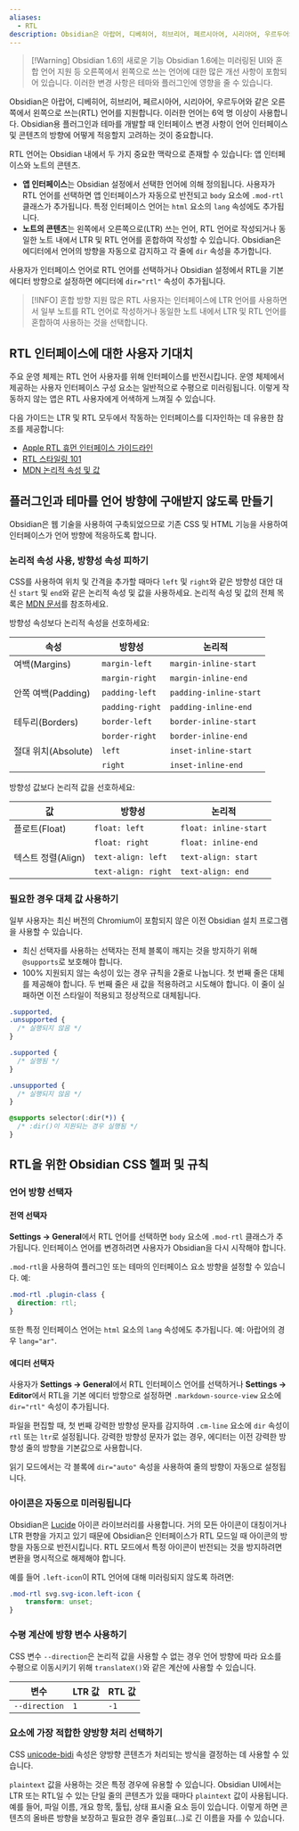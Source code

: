 ```yaml
---
aliases:
  - RTL
description: Obsidian은 아랍어, 디베히어, 히브리어, 페르시아어, 시리아어, 우르두어와 같은 오른쪽에서 왼쪽으로 쓰는(RTL) 언어를 지원합니다. 이러한 언어는 6억 명 이상이 사용합니다. Obsidian용 플러그인과 테마를 개발할 때 인터페이스 변경 사항이 언어 인터페이스 및 콘텐츠의 방향에 어떻게 적응할지 고려하는 것이 중요합니다.
---
```


> [!Warning] Obsidian 1.6의 새로운 기능
> Obsidian 1.6에는 미러링된 UI와 혼합 언어 지원 등 오른쪽에서 왼쪽으로 쓰는 언어에 대한 많은 개선 사항이 포함되어 있습니다. 이러한 변경 사항은 테마와 플러그인에 영향을 줄 수 있습니다.

Obsidian은 아랍어, 디베히어, 히브리어, 페르시아어, 시리아어, 우르두어와 같은 오른쪽에서 왼쪽으로 쓰는(RTL) 언어를 지원합니다. 이러한 언어는 6억 명 이상이 사용합니다. Obsidian용 플러그인과 테마를 개발할 때 인터페이스 변경 사항이 언어 인터페이스 및 콘텐츠의 방향에 어떻게 적응할지 고려하는 것이 중요합니다.

RTL 언어는 Obsidian 내에서 두 가지 중요한 맥락으로 존재할 수 있습니다: 앱 인터페이스와 노트의 콘텐츠.

- **앱 인터페이스**는 Obsidian 설정에서 선택한 언어에 의해 정의됩니다. 사용자가 RTL 언어를 선택하면 앱 인터페이스가 자동으로 반전되고 `body` 요소에 `.mod-rtl` 클래스가 추가됩니다. 특정 인터페이스 언어는 `html` 요소의 `lang` 속성에도 추가됩니다.
- **노트의 콘텐츠**는 왼쪽에서 오른쪽으로(LTR) 쓰는 언어, RTL 언어로 작성되거나 동일한 노트 내에서 LTR 및 RTL 언어를 혼합하여 작성할 수 있습니다. Obsidian은 에디터에서 언어의 방향을 자동으로 감지하고 각 줄에 `dir` 속성을 추가합니다.

사용자가 인터페이스 언어로 RTL 언어를 선택하거나 Obsidian 설정에서 RTL을 기본 에디터 방향으로 설정하면 에디터에 `dir="rtl"` 속성이 추가됩니다.

> [!INFO] 혼합 방향 지원
> 많은 RTL 사용자는 인터페이스에 LTR 언어를 사용하면서 일부 노트를 RTL 언어로 작성하거나 동일한 노트 내에서 LTR 및 RTL 언어를 혼합하여 사용하는 것을 선택합니다.

## RTL 인터페이스에 대한 사용자 기대치

주요 운영 체제는 RTL 언어 사용자를 위해 인터페이스를 반전시킵니다. 운영 체제에서 제공하는 사용자 인터페이스 구성 요소는 일반적으로 수평으로 미러링됩니다. 이렇게 작동하지 않는 앱은 RTL 사용자에게 어색하게 느껴질 수 있습니다.

다음 가이드는 LTR 및 RTL 모두에서 작동하는 인터페이스를 디자인하는 데 유용한 참조를 제공합니다:

- [Apple RTL 휴먼 인터페이스 가이드라인](https://developer.apple.com/design/human-interface-guidelines/right-to-left)
- [RTL 스타일링 101](https://rtlstyling.com/)
- [MDN 논리적 속성 및 값](https://developer.mozilla.org/en-US/docs/Web/CSS/CSS_logical_properties_and_values)

## 플러그인과 테마를 언어 방향에 구애받지 않도록 만들기

Obsidian은 웹 기술을 사용하여 구축되었으므로 기존 CSS 및 HTML 기능을 사용하여 인터페이스가 언어 방향에 적응하도록 합니다.

### 논리적 속성 사용, 방향성 속성 피하기

CSS를 사용하여 위치 및 간격을 추가할 때마다 `left` 및 `right`와 같은 방향성 대안 대신 `start` 및 `end`와 같은 논리적 속성 및 값을 사용하세요. 논리적 속성 및 값의 전체 목록은 [MDN 문서](https://developer.mozilla.org/en-US/docs/Web/CSS/CSS_logical_properties_and_values)를 참조하세요.

방향성 속성보다 논리적 속성을 선호하세요:

| 속성                 | 방향성          | 논리적                 |
| -------------------- | --------------- | ---------------------- |
| 여백(Margins)        | `margin-left`   | `margin-inline-start`  |
|                      | `margin-right`  | `margin-inline-end`    |
| 안쪽 여백(Padding)   | `padding-left`  | `padding-inline-start` |
|                      | `padding-right` | `padding-inline-end`   |
| 테두리(Borders)      | `border-left`   | `border-inline-start`  |
|                      | `border-right`  | `border-inline-end`    |
| 절대 위치(Absolute)  | `left`          | `inset-inline-start`   |
|                      | `right`         | `inset-inline-end`     |

방향성 값보다 논리적 값을 선호하세요:

| 값                   | 방향성              | 논리적                |
| -------------------- | ------------------- | --------------------- |
| 플로트(Float)        | `float: left`       | `float: inline-start` |
|                      | `float: right`      | `float: inline-end`   |
| 텍스트 정렬(Align)   | `text-align: left`  | `text-align: start`   |
|                      | `text-align: right` | `text-align: end`     |

### 필요한 경우 대체 값 사용하기

일부 사용자는 최신 버전의 Chromium이 포함되지 않은 이전 Obsidian 설치 프로그램을 사용할 수 있습니다.

- 최신 선택자를 사용하는 선택자는 전체 블록이 깨지는 것을 방지하기 위해 `@supports`로 보호해야 합니다.
- 100% 지원되지 않는 속성이 있는 경우 규칙을 2줄로 나눕니다. 첫 번째 줄은 대체를 제공해야 합니다. 두 번째 줄은 새 값을 적용하려고 시도해야 합니다. 이 줄이 실패하면 이전 스타일이 적용되고 정상적으로 대체됩니다.

```css
.supported,
.unsupported {
  /* 실행되지 않음 */
}

.supported {
  /* 실행됨 */
}

.unsupported {
  /* 실행되지 않음 */
}

@supports selector(:dir(*)) {
  /* :dir()이 지원되는 경우 실행됨 */
}
```

## RTL을 위한 Obsidian CSS 헬퍼 및 규칙

### 언어 방향 선택자

#### 전역 선택자

**Settings → General**에서 RTL 언어를 선택하면 `body` 요소에 `.mod-rtl` 클래스가 추가됩니다. 인터페이스 언어를 변경하려면 사용자가 Obsidian을 다시 시작해야 합니다.

`.mod-rtl`을 사용하여 플러그인 또는 테마의 인터페이스 요소 방향을 설정할 수 있습니다. 예:

```css
.mod-rtl .plugin-class {
  direction: rtl;
}
```

또한 특정 인터페이스 언어는 `html` 요소의 `lang` 속성에도 추가됩니다. 예: 아랍어의 경우 `lang="ar"`.

#### 에디터 선택자

사용자가 **Settings → General**에서 RTL 인터페이스 언어를 선택하거나 **Settings → Editor**에서 RTL을 기본 에디터 방향으로 설정하면 `.markdown-source-view` 요소에 `dir="rtl"` 속성이 추가됩니다.

파일을 편집할 때, 첫 번째 강력한 방향성 문자를 감지하여 `.cm-line` 요소에 `dir` 속성이 `rtl` 또는 `ltr`로 설정됩니다. 강력한 방향성 문자가 없는 경우, 에디터는 이전 강력한 방향성 줄의 방향을 기본값으로 사용합니다.

읽기 모드에서는 각 블록에 `dir="auto"` 속성을 사용하여 줄의 방향이 자동으로 설정됩니다.

### 아이콘은 자동으로 미러링됩니다

Obsidian은 [Lucide](https://lucide.dev/) 아이콘 라이브러리를 사용합니다. 거의 모든 아이콘이 대칭이거나 LTR 편향을 가지고 있기 때문에 Obsidian은 인터페이스가 RTL 모드일 때 아이콘의 방향을 자동으로 반전시킵니다. RTL 모드에서 특정 아이콘이 반전되는 것을 방지하려면 변환을 명시적으로 해제해야 합니다.

예를 들어 `.left-icon`이 RTL 언어에 대해 미러링되지 않도록 하려면:

```css
.mod-rtl svg.svg-icon.left-icon {
	transform: unset;
}
```

### 수평 계산에 방향 변수 사용하기

CSS 변수 `--direction`은 논리적 값을 사용할 수 없는 경우 언어 방향에 따라 요소를 수평으로 이동시키기 위해 `translateX()`와 같은 계산에 사용할 수 있습니다.

| 변수          | LTR 값 | RTL 값 |
| ------------- | ------ | ------ |
| `--direction` | `1`    | `-1`   |

### 요소에 가장 적합한 양방향 처리 선택하기

CSS [unicode-bidi](https://developer.mozilla.org/en-US/docs/Web/CSS/unicode-bidi) 속성은 양방향 콘텐츠가 처리되는 방식을 결정하는 데 사용할 수 있습니다.

`plaintext` 값을 사용하는 것은 특정 경우에 유용할 수 있습니다. Obsidian UI에서는 LTR 또는 RTL일 수 있는 단일 줄의 콘텐츠가 있을 때마다 `plaintext` 값이 사용됩니다. 예를 들어, 파일 이름, 개요 항목, 툴팁, 상태 표시줄 요소 등이 있습니다. 이렇게 하면 콘텐츠의 올바른 방향을 보장하고 필요한 경우 줄임표(...)로 긴 이름을 자를 수 있습니다.
